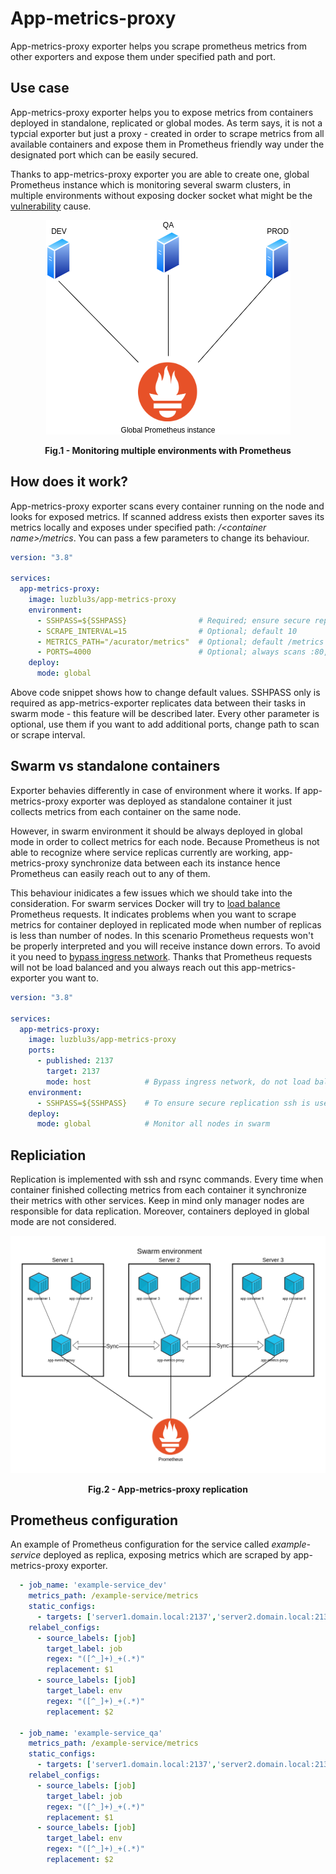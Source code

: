 # App-metrics-proxy
App-metrics-proxy exporter helps you scrape prometheus metrics from other exporters and expose them under specified path and port.


## Use case
App-metrics-proxy exporter helps you to expose metrics from containers deployed in standalone, replicated or global modes. As term says, it is not a typcial exporter but just a proxy - created in order to scrape metrics from all available containers and expose them in Prometheus friendly way under the designated port which can be easily secured.

Thanks to app-metrics-proxy exporter you are able to create one, global Prometheus instance which is monitoring several swarm clusters, in multiple environments without exposing docker socket what might be the [vulnerability](https://docs.docker.com/engine/security/#docker-daemon-attack-surface) cause.

<p align="center">
    <img src="img/global-prom-instance.png"/>
    <figcaption align = "center"><b>Fig.1 - Monitoring multiple environments with Prometheus</b></figcaption>
</p>
 

## How does it work?
App-metrics-proxy exporter scans every container running on the node and looks for exposed metrics. If scanned address exists then exporter saves its metrics locally and exposes under specified path: */\<container name\>/metrics*. You can pass a few parameters to change its behaviour.

```yaml
version: "3.8"

services:
  app-metrics-proxy:
    image: luzblu3s/app-metrics-proxy
    environment:
      - SSHPASS=${SSHPASS}                # Required; ensure secure replication
      - SCRAPE_INTERVAL=15                # Optional; default 10
      - METRICS_PATH="/acurator/metrics"  # Optional; default /metrics
      - PORTS=4000                        # Optional; always scans :80, :8080 and :9100
    deploy:
      mode: global   
```
Above code snippet shows how to change default values. SSHPASS only is required as app-metrics-exporter replicates data between their tasks in swarm mode - this feature will be described later.
Every other parameter is optional, use them if you want to add additional ports, change path to scan or scrape interval.

## Swarm vs standalone containers
Exporter behavies differently in case of environment where it works. If app-metrics-proxy exporter was deployed as standalone container it just collects metrics from each container on the same node. 

However, in swarm environment it should be always deployed in global mode in order to collect metrics for each node. Because Prometheus is not able to recognize where service replicas currently are working, app-metrics-proxy synchronize data between each its instance hence Prometheus can easily reach out to any of them.

This behaviour inidicates a few issues which we should take into the consideration. For swarm services Docker will try to [load balance](https://docs.docker.com/engine/swarm/key-concepts/#load-balancing) Prometheus requests. It indicates problems when you want to scrape metrics for container deployed in replicated mode when number of replicas is less than number of nodes. In this scenario Prometheus requests won't be properly interpreted and you will receive instance down errors. To avoid it you need to [bypass ingress network](https://docs.docker.com/network/overlay/#bypass-the-routing-mesh-for-a-swarm-service).
Thanks that Prometheus requests will not be load balanced and you always reach out this app-metrics-exporter you want to.

```yaml
version: "3.8"

services:
  app-metrics-proxy:
    image: luzblu3s/app-metrics-proxy
    ports: 
      - published: 2137
        target: 2137
        mode: host            # Bypass ingress network, do not load balance traffic
    environment:
      - SSHPASS=${SSHPASS}    # To ensure secure replication ssh is used
    deploy:
      mode: global            # Monitor all nodes in swarm
```

## Repliciation
Replication is implemented with ssh and rsync commands. Every time when container finished collecting metrics from each container it synchronize their metrics with other services. Keep in mind only manager nodes are responsible for data replication. Moreover, containers deployed in global mode are not considered.

<p align="center">
    <img src="img/replication.png"/>
    <figcaption align = "center"><b>Fig.2 - App-metrics-proxy replication</b></figcaption>
</p>

## Prometheus configuration
An example of Prometheus configuration for the service called *example-service* deployed as replica, exposing metrics which are scraped by app-metrics-proxy exporter. 

```yaml
  - job_name: 'example-service_dev'
    metrics_path: /example-service/metrics
    static_configs:
      - targets: ['server1.domain.local:2137','server2.domain.local:2137']
    relabel_configs:
      - source_labels: [job]
        target_label: job
        regex: "([^_]+)_+(.*)"
        replacement: $1
      - source_labels: [job]
        target_label: env
        regex: "([^_]+)_+(.*)"
        replacement: $2

  - job_name: 'example-service_qa'
    metrics_path: /example-service/metrics
    static_configs:
      - targets: ['server1.domain.local:2137','server2.domain.local:2137']
    relabel_configs:
      - source_labels: [job]
        target_label: job
        regex: "([^_]+)_+(.*)"
        replacement: $1
      - source_labels: [job]
        target_label: env
        regex: "([^_]+)_+(.*)"
        replacement: $2
```
